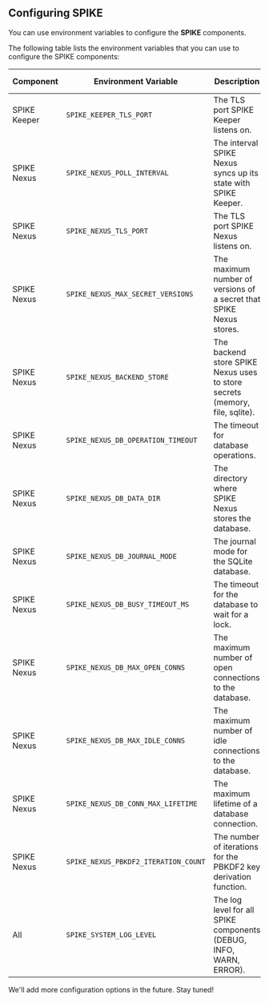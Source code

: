 ## Configuring SPIKE

You can use environment variables to configure the **SPIKE** components. 

The following table lists the environment variables that you can use to 
configure the SPIKE components:

| Component    | Environment Variable                 | Description                                                                 | Default Value |
|--------------|--------------------------------------|-----------------------------------------------------------------------------|---------------|
| SPIKE Keeper | `SPIKE_KEEPER_TLS_PORT`              | The TLS port SPIKE Keeper listens on.                                       | `":8443"`     |
| SPIKE Nexus  | `SPIKE_NEXUS_POLL_INTERVAL`          | The interval SPIKE Nexus syncs up its state with SPIKE Keeper.              | `"5m"`        |
| SPIKE Nexus  | `SPIKE_NEXUS_TLS_PORT`               | The TLS port SPIKE Nexus listens on.                                        | `":8553"`     |
| SPIKE Nexus  | `SPIKE_NEXUS_MAX_SECRET_VERSIONS`    | The maximum number of versions of a secret that SPIKE Nexus stores.         | `10`          |
| SPIKE Nexus  | `SPIKE_NEXUS_BACKEND_STORE`          | The backend store SPIKE Nexus uses to store secrets (memory, file, sqlite). | `"memory"`    |
| SPIKE Nexus  | `SPIKE_NEXUS_DB_OPERATION_TIMEOUT`   | The timeout for database operations.                                        | `"5s"`        |
| SPIKE Nexus  | `SPIKE_NEXUS_DB_DATA_DIR`            | The directory where SPIKE Nexus stores the database.                        | `"./data"`    |
| SPIKE Nexus  | `SPIKE_NEXUS_DB_JOURNAL_MODE`        | The journal mode for the SQLite database.                                   | `"WAL"`       |   
| SPIKE Nexus  | `SPIKE_NEXUS_DB_BUSY_TIMEOUT_MS`     | The timeout for the database to wait for a lock.                            | `1000`        |
| SPIKE Nexus  | `SPIKE_NEXUS_DB_MAX_OPEN_CONNS`      | The maximum number of open connections to the database.                     | `10`          |
| SPIKE Nexus  | `SPIKE_NEXUS_DB_MAX_IDLE_CONNS`      | The maximum number of idle connections to the database.                     | `5`           |
| SPIKE Nexus  | `SPIKE_NEXUS_DB_CONN_MAX_LIFETIME`   | The maximum lifetime of a database connection.                              | `"1h"`        |
| SPIKE Nexus  | `SPIKE_NEXUS_PBKDF2_ITERATION_COUNT` | The number of iterations for the PBKDF2 key derivation function.            | `600000`      |
| All          | `SPIKE_SYSTEM_LOG_LEVEL`             | The log level for all SPIKE components (DEBUG, INFO, WARN, ERROR).          | `"DEBUG"`     |

We'll add more configuration options in the future. Stay tuned!